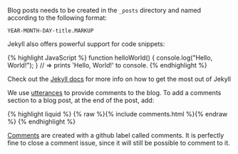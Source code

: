 Blog posts needs to be created in the `_posts` directory and named
according to the following format:

`YEAR-MONTH-DAY-title.MARKUP`

Jekyll also offers powerful support for code snippets:

{% highlight JavaScript %}
function helloWorld() {
  console.log("Hello, World!");
}
// => prints 'Hello, World!' to console.
{% endhighlight %}

Check out the [Jekyll docs][jekyll-docs] for more info on how to get
the most out of Jekyll

We use [utterances][utterances] to provide comments to the blog. To
add a comments section to a blog post, at the end of the post, add:

{% highlight liquid %}
{% raw %}{% include comments.html %}{% endraw %}
{% endhighlight %}

[Comments][comments] are created with a github label called comments. It is
perfectly fine to close a comment issue, since it will still be
possible to comment to it.

[jekyll-docs]: https://jekyllrb.com/docs/home
[comments]: https://github.com/farre/midas/issues?q=label%3Acomments
[utterances]: https://utteranc.es/
